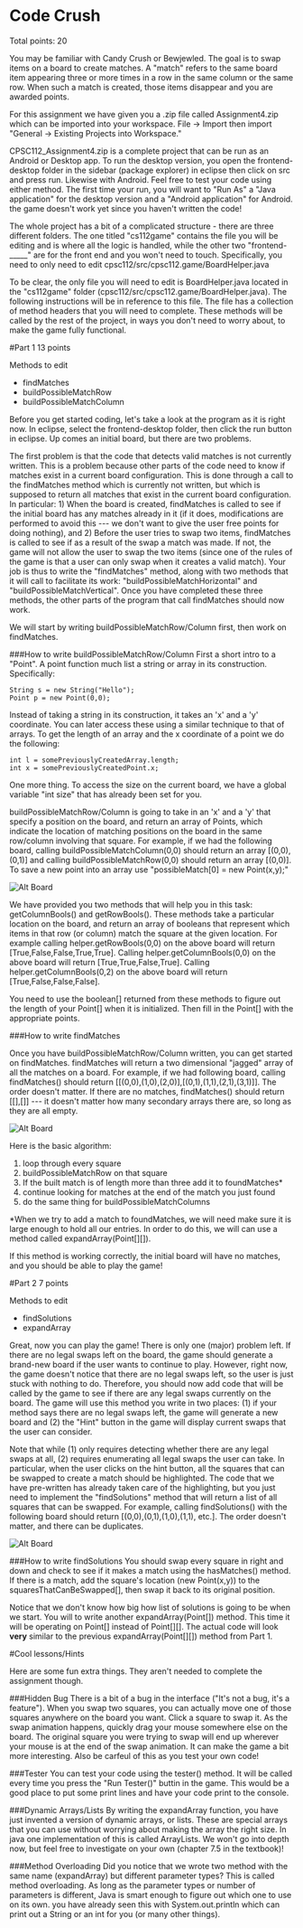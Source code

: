 Code Crush
=============

Total points: 20

You may be familiar with Candy Crush or Bewjewled. The goal is to swap items on a board to create matches. A "match" refers to the same board item appearing three or more times in a row in the same column or the same row. When such a match is created, those items disappear and you are awarded points.

For this assignment we have given you a .zip file called Assignment4.zip which can be imported into your workspace. File -> Import then import "General -> Existing Projects into Workspace."

CPSC112_Assignment4.zip is a complete project that can be run as an Android or Desktop app. To run the desktop version, you open the frontend-desktop folder in the sidebar (package explorer) in eclipse then click on src and press run. Likewise with Android. Feel free to test your code using either method. The first time your run, you will want to "Run As" a "Java application" for the desktop version and a "Android application" for Android. the game doesn't work yet since you haven't written the code!

The whole project has a bit of a complicated structure - there are three different folders. The one titled "cs112game" contains the file you will be editing and is where all the logic is handled, while the other two "frontend-_____" are for the front end and you won't need to touch. Specifically, you need to only need to edit cpsc112/src/cpsc112.game/BoardHelper.java

To be clear, the only file you will need to edit is BoardHelper.java located in the "cs112game" folder (cpsc112/src/cpsc112.game/BoardHelper.java). The following instructions will be in reference to this file. The file has a collection of method headers that you will need to complete. These methods will be called by the rest of the project, in ways you don't need to worry about, to make the game fully functional.

#Part 1
13 points

Methods to edit

- findMatches
- buildPossibleMatchRow
- buildPossibleMatchColumn

Before you get started coding, let's take a look at the program as it is right now. In eclipse, select the frontend-desktop folder, then click the run button in eclipse. Up comes an initial board, but there are two problems.

The first problem is that the code that detects valid matches is not currently written. This is a problem because other parts of the code need to know if matches exist in a current board configuration. This is done through a call to the findMatches method which is currently not written, but which is supposed to return all matches that exist in the current board configuration. In particular: 1) When the board is created, findMatches is called to see if the initial board has any matches already in it (if it does, modifications are performed to avoid this --- we don't want to give the user free points for doing nothing), and 2) Before the user tries to swap two items, findMatches is called to see if as a result of the swap a match was made. If not, the game will not allow the user to swap the two items (since one of the rules of the game is that a user can only swap when it creates a valid match). Your job is thus to write the "findMatches" method, along with two methods that it will call to facilitate its work: "buildPossibleMatchHorizontal" and "buildPossibleMatchVertical". Once you have completed these three methods, the other parts of the program that call findMatches should now work.

We will start by writing buildPossibleMatchRow/Column first, then work on findMatches.

###How to write buildPossibleMatchRow/Column
First a short intro to a "Point". A point function much list a string or array in its construction. Specifically:

	String s = new String("Hello");
	Point p = new Point(0,0);

Instead of taking a string in its construction, it takes an 'x' and a 'y' coordinate. You can later access these using a similar technique to that of arrays. To get the length of an array and the x coordinate of a point we do the following:

	int l = somePreviouslyCreatedArray.length;
	int x = somePreviouslyCreatedPoint.x;

One more thing. To access the size on the current board, we have a global variable "int size" that has already been set for you.

buildPossibleMatchRow/Column is going to take in an 'x' and a 'y' that specify a position on the board, and return an array of Points, which indicate the location of matching positions on the board in the same row/column involving that square. For example, if we had the following board, calling buildPossibleMatchColumn(0,0) should return an array [(0,0),(0,1)] and calling buildPossibleMatchRow(0,0) should return an array [(0,0)]. To save a new point into an array use "possibleMatch[0] = new Point(x,y);"

![Alt Board](cs112/Board1.png)

We have provided you two methods that will help you in this task: getColumnBools() and getRowBools(). These methods take a particular location on the board, and return an array of booleans that represent which items in that row (or column) match the square at the given location. For example calling helper.getRowBools(0,0) on the above board will return [True,False,False,True,True]. Calling helper.getColumnBools(0,0) on the above board will return [True,True,False,True]. Calling helper.getColumnBools(0,2) on the above board will return [True,False,False,False].


You need to use the boolean[] returned from these methods to figure out the length of your Point[] when it is initialized. Then fill in the Point[] with the appropriate points.

###How to write findMatches

Once you have buildPossibleMatchRow/Column written, you can get started on  findMatches. findMatches will return a two dimensional "jagged" array of all the matches on a board. For example, if we had following board, calling findMatches() should return [[(0,0),(1,0),(2,0)],[(0,1),(1,1),(2,1),(3,1)]]. The order doesn't matter. If there are no matches, findMatches() should return [[],[]]  --- it doesn't matter how many secondary arrays there are, so long as they are all empty.

![Alt Board](cs112/Board3.jpg)

Here is the basic algorithm:

1. loop through every square
2. buildPossibleMatchRow on that square
3. If the built match is of length more than three add it to foundMatches\*
4. continue looking for matches at the end of the match you just found
5. do the same thing for buildPossibleMatchColumns

\*When we try to add a match to foundMatches, we will need make sure it is large enough to hold all our entries. In order to do this, we will can use a method called expandArray(Point[][]).

If this method is working correctly, the initial board will have no matches, and you should be able to play the game!





#Part 2
7 points

Methods to edit
- findSolutions
- expandArray

Great, now you can play the game! There is only one (major) problem left. If there are no legal swaps left on the board, the game should generate a brand-new board if the user wants to continue to play. However, right now, the game doesn't notice that there are no legal swaps left, so the user is just stuck with nothing to do. Therefore, you should now add code that will be called by the game to see if there are any legal swaps currently on the board. The game will use this method you write in two places: (1) if your method says there are no legal swaps left, the game will generate a new board and (2) the "Hint" button in the game will display current swaps that the user can consider.

Note that while (1) only requires detecting whether there are any legal swaps at all, (2) requires enumerating all legal swaps the user can take. In particular, when the user clicks on the hint button, all the squares that can be swapped to create a match should be highlighted. The code that we have pre-written has already taken care of the highlighting, but you just need to implement the "findSolutions" method that will return a list of all squares that can be swapped. For example, calling findSolutions() with the following board should return [(0,0),(0,1),(1,0),(1,1), etc.]. The order doesn't matter, and there can be duplicates.

![Alt Board](cs112/Board2.png)

###How to write findSolutions
You should swap every square in right and down and check to see if it makes a match using the hasMatches() method. If there is a match, add the square's location (new Point(x,y)) to the squaresThatCanBeSwapped[], then swap it back to its original position.

Notice that we don't know how big how list of solutions is going to be when we start. You will to write another expandArray(Point[]) method. This time it will be operating on Point[] instead of Point[][]. The actual code will look **very** similar to the previous expandArray(Point[][]) method from Part 1.



#Cool lessons/Hints

Here are some fun extra things. They aren't needed to complete the assignment though.

###Hidden Bug
There is a bit of a bug in the interface ("It's not a bug, it's a feature"). When you swap two squares, you can actually move one of those squares anywhere on the board you want. Click a square to swap it. As the swap animation happens, quickly drag your mouse somewhere else on the board. The original square you were trying to swap will end up wherever your mouse is at the end of the swap animation. It can make the game a bit more interesting. Also be carfeul of this as you test your own code!

###Tester
You can test your code using the tester() method. It will be called every time you press the "Run Tester()" buttin in the game. This would be a good place to put some print lines and have your code print to the console.

###Dynamic Arrays/Lists
By writing the expandArray function, you have just invented a version of  dynamic arrays, or lists. These are special arrays that you can use without worrying about making the array the right size. In java one implementation of this is called ArrayLists. We won't go into depth now, but feel free to investigate on your own (chapter 7.5 in the textbook)!

###Method Overloading
Did you notice that we wrote two method with the same name (expandArray) but different parameter types? This is called method overloading. As long as the parameter types or number of parameters is different, Java is smart enough to figure out which one to use on its own. you have already seen this with System.out.println which can print out a String or an int for you (or many other things).
